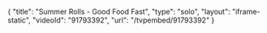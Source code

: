 {
    "title": "Summer Rolls - Good Food Fast",
    "type": "solo",
    "layout": "iframe-static",
    "videoId": "91793392",
    "url": "\/tvpembed\/91793392"
}